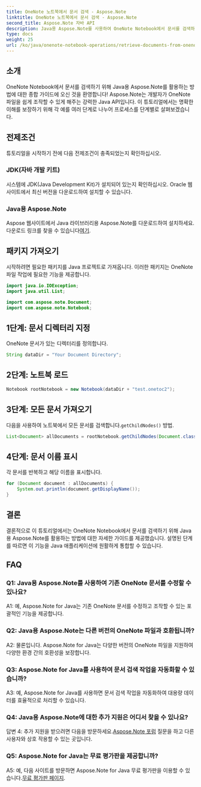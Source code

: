 ```yaml
---
title: OneNote 노트북에서 문서 검색 - Aspose.Note
linktitle: OneNote 노트북에서 문서 검색 - Aspose.Note
second_title: Aspose.Note 자바 API
description: Java용 Aspose.Note를 사용하여 OneNote Notebook에서 문서를 검색하는 방법을 알아보세요. 원활한 통합을 위한 단계별 가이드를 따르세요.
type: docs
weight: 25
url: /ko/java/onenote-notebook-operations/retrieve-documents-from-onenote-notebook/
---
```

## 소개

OneNote Notebook에서 문서를 검색하기 위해 Java용 Aspose.Note를 활용하는 방법에 대한 종합 가이드에 오신 것을 환영합니다! Aspose.Note는 개발자가 OneNote 파일을 쉽게 조작할 수 있게 해주는 강력한 Java API입니다. 이 튜토리얼에서는 명확한 이해를 보장하기 위해 각 예를 여러 단계로 나누어 프로세스를 단계별로 살펴보겠습니다.

## 전제조건

튜토리얼을 시작하기 전에 다음 전제조건이 충족되었는지 확인하십시오.

### JDK(자바 개발 키트)

시스템에 JDK(Java Development Kit)가 설치되어 있는지 확인하십시오. Oracle 웹사이트에서 최신 버전을 다운로드하여 설치할 수 있습니다.

### Java용 Aspose.Note

 Aspose 웹사이트에서 Java 라이브러리용 Aspose.Note를 다운로드하여 설치하세요. 다운로드 링크를 찾을 수 있습니다[여기](https://releases.aspose.com/note/java/).

## 패키지 가져오기

시작하려면 필요한 패키지를 Java 프로젝트로 가져옵니다. 이러한 패키지는 OneNote 파일 작업에 필요한 기능을 제공합니다.

```java
import java.io.IOException;
import java.util.List;

import com.aspose.note.Document;
import com.aspose.note.Notebook;
```

## 1단계: 문서 디렉터리 지정

OneNote 문서가 있는 디렉터리를 정의합니다.

```java
String dataDir = "Your Document Directory";
```

## 2단계: 노트북 로드

```java
Notebook rootNotebook = new Notebook(dataDir + "test.onetoc2");
```

## 3단계: 모든 문서 가져오기

 다음을 사용하여 노트북에서 모든 문서를 검색합니다.`getChildNodes()` 방법.

```java
List<Document> allDocuments = rootNotebook.getChildNodes(Document.class);
```

## 4단계: 문서 이름 표시

각 문서를 반복하고 해당 이름을 표시합니다.

```java
for (Document document : allDocuments) {
    System.out.println(document.getDisplayName());
}
```

## 결론

결론적으로 이 튜토리얼에서는 OneNote Notebook에서 문서를 검색하기 위해 Java용 Aspose.Note를 활용하는 방법에 대한 자세한 가이드를 제공했습니다. 설명된 단계를 따르면 이 기능을 Java 애플리케이션에 원활하게 통합할 수 있습니다.

## FAQ

### Q1: Java용 Aspose.Note를 사용하여 기존 OneNote 문서를 수정할 수 있나요?

A1: 예, Aspose.Note for Java는 기존 OneNote 문서를 수정하고 조작할 수 있는 포괄적인 기능을 제공합니다.

### Q2: Java용 Aspose.Note는 다른 버전의 OneNote 파일과 호환됩니까?

A2: 물론입니다. Aspose.Note for Java는 다양한 버전의 OneNote 파일을 지원하여 다양한 환경 간의 호환성을 보장합니다.

### Q3: Aspose.Note for Java를 사용하여 문서 검색 작업을 자동화할 수 있습니까?

A3: 예, Aspose.Note for Java를 사용하면 문서 검색 작업을 자동화하여 대용량 데이터를 효율적으로 처리할 수 있습니다.

### Q4: Java용 Aspose.Note에 대한 추가 지원은 어디서 찾을 수 있나요?

 답변 4: 추가 지원을 받으려면 다음을 방문하세요.[Aspose.Note 포럼](https://forum.aspose.com/c/note/28) 질문을 하고 다른 사용자와 상호 작용할 수 있는 곳입니다.

### Q5: Aspose.Note for Java는 무료 평가판을 제공합니까?

 A5: 예, 다음 사이트를 방문하면 Aspose.Note for Java 무료 평가판을 이용할 수 있습니다.[무료 평가판 페이지](https://releases.aspose.com/).